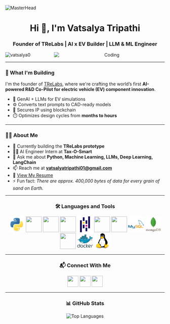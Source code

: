 <!-- Banner Image -->
![MasterHead](https://t3.ftcdn.net/jpg/03/04/68/52/360_F_304685223_ttVGVAkC5JlfgEOTO8KYbN4tjnRqM715.jpg)

<h1 align="center">Hi 👋, I'm Vatsalya Tripathi</h1>
<h3 align="center">Founder of TReLabs | AI x EV Builder | LLM & ML Engineer</h3>

<p align="center">
  <img align="right" alt="Coding" width="350" src="https://miro.medium.com/v2/resize:fit:1358/1*TjXUGjDSTAR-H3O2M9M50A.gif">
</p>

<p align="left">
  <img src="https://komarev.com/ghpvc/?username=vatsalya0&label=Profile%20views&color=0e75b6&style=flat" alt="vatsalya0" />
</p>

---

### 🚀 What I'm Building

I'm the founder of [TReLabs](https://trelabs.tech), where we're crafting the world’s first **AI-powered R&D Co-Pilot for electric vehicle (EV) component innovation**.

- 🧠 GenAI + LLMs for EV simulations  
- ⚙️ Converts text prompts to CAD-ready models  
- 🔐 Secures IP using blockchain  
- ⏱️ Optimizes design cycles from **months to hours**

---

### 👨‍💻 About Me

- 🔭 Currently building the **TReLabs prototype**
- 🧑‍💼 AI Engineer Intern at **Tax-O-Smart**
- 💬 Ask me about **Python, Machine Learning, LLMs, Deep Learning, LangChain**
- 📫 Reach me at **vatsalyatripathi01@gmail.com**
- 📄 [View My Resume](https://drive.google.com/file/d/1nRVFsMGnv2ktFvoOaZRfbXj-xY5uoQbQ/view?usp=drivesdk)
- ⚡ Fun fact: *There are approx. 400,000 bytes of data for every grain of sand on Earth.*

---

<h3 align="center">🛠️ Languages and Tools</h3>

<p align="center">
  <a href="https://www.python.org"><img src="https://raw.githubusercontent.com/devicons/devicon/master/icons/python/python-original.svg" width="50" height="50"/></a>
  <a href="https://pytorch.org/"><img src="https://www.vectorlogo.zone/logos/pytorch/pytorch-icon.svg" width="50" height="50"/></a>
  <a href="https://www.tensorflow.org"><img src="https://www.vectorlogo.zone/logos/tensorflow/tensorflow-icon.svg" width="50" height="50"/></a>
  <a href="https://scikit-learn.org/"><img src="https://upload.wikimedia.org/wikipedia/commons/0/05/Scikit_learn_logo_small.svg" width="50" height="50"/></a>
  <a href="https://pandas.pydata.org/"><img src="https://raw.githubusercontent.com/devicons/devicon/master/icons/pandas/pandas-original.svg" width="50" height="50"/></a>
  <a href="https://seaborn.pydata.org/"><img src="https://seaborn.pydata.org/_images/logo-mark-lightbg.svg" width="50" height="50"/></a>
  <a href="https://opencv.org/"><img src="https://www.vectorlogo.zone/logos/opencv/opencv-icon.svg" width="50" height="50"/></a>
  <a href="https://www.mysql.com/"><img src="https://raw.githubusercontent.com/devicons/devicon/master/icons/mysql/mysql-original-wordmark.svg" width="50" height="50"/></a>
  <a href="https://www.mongodb.com/"><img src="https://raw.githubusercontent.com/devicons/devicon/master/icons/mongodb/mongodb-original-wordmark.svg" width="50" height="50"/></a>
  <a href="https://git-scm.com/"><img src="https://www.vectorlogo.zone/logos/git-scm/git-scm-icon.svg" width="50" height="50"/></a>
  <a href="https://www.docker.com/"><img src="https://raw.githubusercontent.com/devicons/devicon/master/icons/docker/docker-original-wordmark.svg" width="50" height="50"/></a>
  <a href="https://www.linux.org/"><img src="https://raw.githubusercontent.com/devicons/devicon/master/icons/linux/linux-original.svg" width="50" height="50"/></a>
</p>

---

<h3 align="center">📬 Connect With Me</h3>

<p align="center">
  <a href="https://linkedin.com/in/vatsalyat" target="_blank"><img src="https://raw.githubusercontent.com/rahuldkjain/github-profile-readme-generator/master/src/images/icons/Social/linked-in-alt.svg" height="35" width="35" /></a>
  <a href="https://kaggle.com/vatsalya01" target="_blank"><img src="https://raw.githubusercontent.com/rahuldkjain/github-profile-readme-generator/master/src/images/icons/Social/kaggle.svg" height="35" width="35" /></a>
  <a href="https://instagram.com/vatsalya__0" target="_blank"><img src="https://raw.githubusercontent.com/rahuldkjain/github-profile-readme-generator/master/src/images/icons/Social/instagram.svg" height="35" width="35" /></a>
</p>

---

<h3 align="center">📊 GitHub Stats</h3>

<p align="center">
  <img src="https://github-readme-stats.vercel.app/api/top-langs?username=vatsalya0&show_icons=true&locale=en&layout=compact&theme=dark&hide_border=true&card_width=400&bg_color=161B22&text_color=C9D1D9&title_color=58A6FF" alt="Top Languages" />
</p>